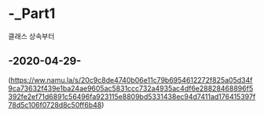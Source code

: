 # -_Part1
클래스 상속부터

## -2020-04-29-
(https://ww.namu.la/s/20c9c8de4740b06e11c79b6954612272f825a05d34f9ca73632f439e1ba24ae9605ac5831ccc732a4935ac4df6e28828468896f5392fe2ef71d6891c56496fa923115e8809bd5331438ec94d7411ad176415397f78d5c106f0728d8c50ff6b48)
